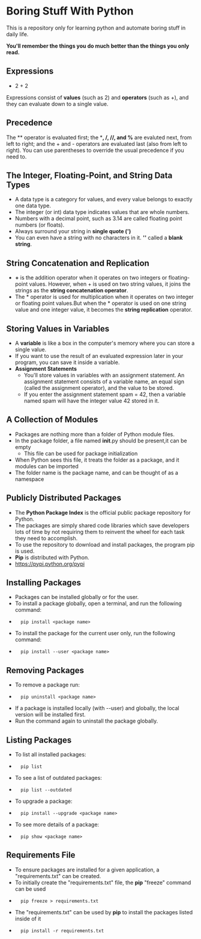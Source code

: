 # Boring Stuff With Python
This is a repository only for learning python and automate boring stuff in daily life.

**You'll remember the things you do much better than the things you only read.**

## Expressions
- 2 + 2

Expressions consist of **values** (such as 2) and **operators** (such as +), and they can evaluate down to a single value.

## Precedence

The ** operator is evaluated first; the ***, /, //, and %** are evaluted next, from left to right; and the + and - operators are evaluated last (also from left to right). You can use parentheses to override the usual precedence if you need to.

## The Integer, Floating-Point, and String Data Types

- A data type is a category for values, and every value belongs to exactly one data type.
- The integer (or int) data type indicates values that are whole numbers.
- Numbers with a decimal point, such as 3.14 are called floating point numbers (or floats).
- Always surround your string in **single quote (')**
- You can even have a string with no characters in it. **''** called a **blank string**.

## String Concatenation and Replication

- **+** is the addition operator when it operates on two integers or floating-point values. However, when + is used on two string values, it joins the strings as the **string concatenation operator**.
- The * operator is used for multiplication when it operates on two integer or floating point values.But when the * operator is used on one string value and one integer value, it becomes the **string replication** operator.

## Storing Values in Variables
- A **variable** is like a box in the computer's memory where you can store a single value. 
- If you want to use the result of an evaluated expression later in your program, you can save it inside a variable.
- **Assignment Statements**
  - You'll store values in variables with an assignment statement. An assignment statement consists of a variable name, an equal sign (called the assignment operator), and the value to be stored.
  - If you enter the assignment statement spam = 42, then a variable named spam will have the integer value 42 stored in it.
 
## A Collection of Modules

- Packages are nothing more than a folder of Python module files.
- In the package folder, a file named __init__.py should be present,it can be empty
  - This file can be used for package initialization
- When Python sees this file, it treats the folder as a package, and it modules can be imported
- The folder name is the package name, and can be thought of as a namespace

## Publicly Distributed Packages 

- The **Python Package Index** is the official public package repository for Python.
- The packages are simply shared code libraries which save developers lots of time by not requiring them to reinvent the wheel for each task they need to accomplish.
- To use the repository to download and install packages, the program pip is used.
- **Pip** is distributed with Python.
- https://pypi.python.org/pypi

## Installing Packages

- Packages can be installed globally or for the user.
- To install a package globally, open a terminal, and run the following command:
-       pip install <package name>
- To install the package for the current user only, run the following command:
-       pip install --user <package name>

## Removing Packages

- To remove a package run:
-       pip uninstall <package name>
- If a package is installed locally (with --user) and globally, the local version will be installed first.
- Run the command again to uninstall the package globally.

## Listing Packages

- To list all installed packages:
-       pip list
- To see a list of outdated packages:
-       pip list --outdated
- To upgrade a package:
-       pip install --upgrade <package name>
- To see more details of a package:
-       pip show <package name>

## Requirements File

- To ensure packages are installed for a given application, a "requirements.txt" can be created.
- To initially create the "requirements.txt" file, the **pip** "freeze" command can be used
-       pip freeze > requirements.txt
- The "requirements.txt" can be used by **pip** to install the packages listed inside of it
-       pip install -r requirements.txt 

